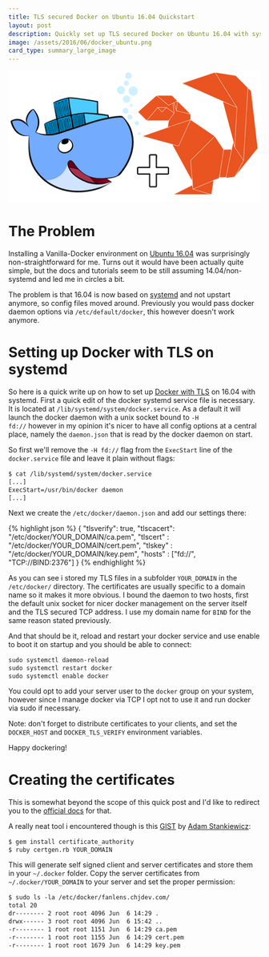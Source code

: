 ```yaml
---
title: TLS secured Docker on Ubuntu 16.04 Quickstart
layout: post
description: Quickly set up TLS secured Docker on Ubuntu 16.04 with systemd
image: /assets/2016/06/docker_ubuntu.png
card_type: summary_large_image
---
```


[<img src="/assets/2016/06/docker_ubuntu.png"/>](/assets/2016/06/docker_ubuntu.png)

The Problem
===========

Installing a Vanilla-Docker environment on [Ubuntu
16.04](http://releases.ubuntu.com/16.04/) was surprisingly non-straightforward
for me. Turns out it would have been actually quite simple, but the docs and
tutorials seem to be still assuming 14.04/non-systemd and led me in circles a
bit.

The problem is that 16.04 is now based on
[systemd](https://wiki.ubuntu.com/SystemdForUpstartUsers) and not upstart
anymore, so config files moved around.  Previously you would pass docker daemon
options via <code>/etc/default/docker</code>, this however doesn't work
anymore.

Setting up Docker with TLS on systemd
=====================================

So here is a quick write up on how to set up [Docker with
TLS](https://docs.docker.com/engine/security/https/) on 16.04 with systemd.
First a quick edit of the docker systemd service file is necessary. It is
located at <code>/lib/systemd/system/docker.service</code>.  As a default it
will launch the docker daemon with a unix socket bound to <code>-H fd://</code>
however in my opinion it's nicer to have all config options at a central place,
namely the <code>daemon.json</code> that is read by the docker daemon on start.

So first we'll remove the <code>-H fd://</code> flag from the
<code>ExecStart</code> line of the <code>docker.service</code> file and leave
it plain without flags:

```
$ cat /lib/systemd/system/docker.service
[...]
ExecStart=/usr/bin/docker daemon
[...]
```

Next we create the <code>/etc/docker/daemon.json</code> and add our settings
there:

{% highlight json %}
{
  "tlsverify": true,
  "tlscacert": "/etc/docker/YOUR_DOMAIN/ca.pem",
  "tlscert"  : "/etc/docker/YOUR_DOMAIN/cert.pem",
  "tlskey"   : "/etc/docker/YOUR_DOMAIN/key.pem",
  "hosts"    : ["fd://", "TCP://BIND:2376"]
}
{% endhighlight %}

As you can see i stored my TLS files in a subfolder <code>YOUR_DOMAIN</code> in
the <code>/etc/docker/</code> directory. The certificates are usually specific
to a domain name so it makes it more obvious.  I bound the daemon to two hosts,
first the default unix socket for nicer docker management on the server itself
and the TLS secured TCP address. I use my domain name for <code>BIND</code> for
the same reason stated previously.

And that should be it, reload and restart your docker service and use enable to
boot it on startup and you should be able to connect:

```
sudo systemctl daemon-reload
sudo systemctl restart docker
sudo systemctl enable docker
```

You could opt to add your server user to the <code>docker</code> group on your
system, however since I manage docker via TCP I opt not to use it and run
docker via sudo if necessary.

Note: don't forget to distribute certificates to your clients, and  set the
<code>DOCKER_HOST</code> and <code>DOCKER_TLS_VERIFY</code> environment
variables.

Happy dockering!

Creating the certificates
=========================

This is somewhat beyond the scope of this quick post and I'd like to redirect
you to the [official docs](https://docs.docker.com/engine/security/https/) for
that.

A really neat tool i encountered though is this
[GIST](https://gist.github.com/sheerun/ccdeff92ea1668f3c75f) by [Adam
Stankiewicz](https://github.com/sheerun):

```
$ gem install certificate_authority
$ ruby certgen.rb YOUR_DOMAIN
```

This will generate self signed client and server certificates and store them in
your <code>~/.docker</code> folder. Copy the server certificates from
<code>~/.docker/YOUR_DOMAIN</code> to your server and set the proper
permission:

```
$ sudo ls -la /etc/docker/fanlens.chjdev.com/
total 20
dr-------- 2 root root 4096 Jun  6 14:29 .
drwx------ 3 root root 4096 Jun  6 15:42 ..
-r-------- 1 root root 1151 Jun  6 14:29 ca.pem
-r-------- 1 root root 1155 Jun  6 14:29 cert.pem
-r-------- 1 root root 1679 Jun  6 14:29 key.pem
```

